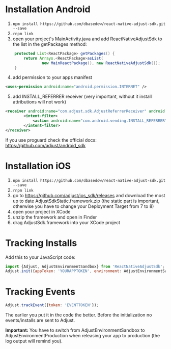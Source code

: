 # Installation Android
1. `npm install https://github.com/dbasedow/react-native-adjust-sdk.git --save`
2. `rnpm link`
3. open your project's MainActivity.java and add ReactNativeAdjustSdk to the list in the getPackages method:
```java
    protected List<ReactPackage> getPackages() {
        return Arrays.<ReactPackage>asList(
                new MainReactPackage(), new ReactNativeAdjustSdk());
    }
```
4. add permission to your apps manifest
```xml
<uses-permission android:name="android.permission.INTERNET" />
```
5. add INSTALL_REFERRER receiver (very important, without it install attributions will not work)
```xml
<receiver android:name="com.adjust.sdk.AdjustReferrerReceiver" android:exported="true">
        <intent-filter>
            <action android:name="com.android.vending.INSTALL_REFERRER" />
        </intent-filter>
</receiver>
```


If you use proguard check the official docs: https://github.com/adjust/android_sdk

# Installation iOS
1. `npm install https://github.com/dbasedow/react-native-adjust-sdk.git --save`
2. `rnpm link`
3. go to https://github.com/adjust/ios_sdk/releases and download the most up to date AdjustSdkStatic.framework.zip (the static part is important, otherwise you have to change your Deployment Target from 7 to 8)
4. open your project in XCode 
5. unzip the framework and open in Finder
6. drag AdjustSdk.framework into your XCode project

# Tracking Installs
Add this to your JavaScript code:
```javascript
import {Adjust, AdjustEnvironmentSandbox} from 'ReactNativeAdjustSdk';
Adjust.init({appToken: 'YOURAPPTOKEN', environment: AdjustEnvironmentSandbox});
```

# Tracking Events
```javascript
Adjust.trackEvent({token: 'EVENTTOKEN'});
```

The earlier you put it in the code the better. Before the initialization no events/installs are sent to Adjust.

**Important:** You have to switch from AdjustEnvironmentSandbox to AdjustEnvironmentProduction when releasing your app to production (the log output will remind you).
